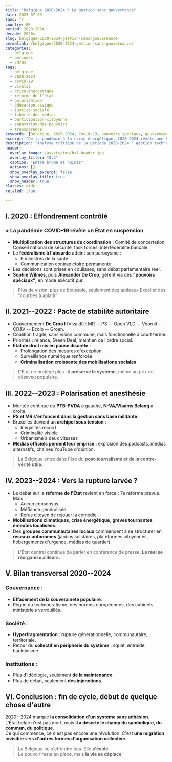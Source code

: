 ```yaml
---
title: "Belgique 2020-2024 : La gestion sans gouvernance"
date: 2025-07-03
lang: fr
country: BE
period: 2020-2024
decade: 2020s
slug: belgique-2020-2024-gestion-sans-gouvernance
permalink: /belgique/2020-2024-gestion-sans-gouvernance/
categories:
  - belgique
  - périodes
  - 2020s
tags:
  - belgique
  - 2020-2024
  - covid-19
  - vivaldi
  - crise-énergétique
  - réforme-de-l'état
  - polarisation
  - éducation-civique
  - justice-sociale
  - liberté-des-médias
  - participation-citoyenne
  - séparation-des-pouvoirs
  - transparence
keywords: [Belgique, 2020-2024, Covid-19, pouvoirs spéciaux, gouvernement De Croo, Vivaldi, crise énergétique, polarisation politique, réforme de l’État, initiatives citoyennes]
excerpt: "De la pandémie à la crise énergétique, 2020-2024 révèle une Belgique gérée par décrets, sans vision politique, tandis que la société se reconfigure en marge des institutions."
description: "Analyse critique de la période 2020-2024 : gestion technocratique via pouvoirs spéciaux, coalition Vivaldi sans projet, polarisation croissante, crise énergétique et essor des initiatives citoyennes hors cadre étatique."
header:
  overlay_image: /assets/img/bxl-header.jpg
  overlay_filter: "0.3"
  caption: "Entre brume et ruines"
  actions: []
  show_overlay_excerpt: false
  show_overlay_title: true
  show_header: true
classes: wide
related: true

---
```





## I. 2020 : Effondrement contrôlé

### \> La pandémie COVID-19 révèle un État en suspension

- **Multiplication des structures de coordination** : Comité de concertation, Conseil national de sécurité, task forces, interfédéralité bancale.
- Le **fédéralisme à l'absurde** atteint son paroxysme :
  - 9 ministres de la santé
  - Communication contradictoire permanente
- Les décisions sont prises en coulisses, sans débat parlementaire réel.  
- **Sophie Wilmès**, puis **Alexander De Croo**, gèrent via des **"pouvoirs spéciaux"**, en mode exécutif pur.

> Plus de vision, plus de boussole, seulement des tableaux Excel et des "courbes à aplatir".



## II. 2021--2022 : Pacte de stabilité autoritaire

- Gouvernement **De Croo I** (Vivaldi) : MR -- PS -- Open VLD -- Vooruit -- CD&V -- Ecolo -- Groen.
- Coalition fragile, sans vision commune, mais fonctionnelle à court terme.
- Priorités : relance, Green Deal, maintien de l'ordre social.
- **État de droit mis en pause discrète** :
  - Prolongation des mesures d'exception  
  - Surveillance numérique renforcée  
  - **Criminalisation croissante des mobilisations sociales**

> L'État ne protège plus : il **préserve le système**, même au prix du désaveu populaire.



## III. 2022--2023 : Polarisation et anesthésie

- Montée continue du **PTB-PVDA** à gauche, **N-VA/Vlaams Belang** à droite.  
- **PS et MR s'enfoncent dans la gestion sans base militante**.
- Bruxelles devient un **archipel sous tension** :
  - Inégalités record
  - Criminalité visible
  - Urbanisme à deux vitesses
- **Médias officiels perdent leur emprise** : explosion des podcasts, médias alternatifs, chaînes YouTube d'opinion.

> La Belgique entre dans l'ère du **post-journalisme et de la contre-vérité utile**.



## IV. 2023--2024 : Vers la rupture larvée ?

- Le débat sur la **réforme de l'État** revient en force : 7e réforme prévue. Mais :
  - Aucun consensus
  - Méfiance généralisée
  - Refus citoyen de rejouer la comédie
- **Mobilisations climatiques**, **crise énergétique**, **grèves tournantes**, **émeutes localisées**.
- Des **groupes communautaires locaux** commencent à se structurer en **réseaux autonomes** (jardins solidaires, plateformes citoyennes, hébergements d'urgence, médias de quartier).

> L'État central continue de parler en conférence de presse. **Le réel se réorganise ailleurs.**



## V. Bilan transversal 2020--2024

### Gouvernance :

- **Effacement de la souveraineté populaire**.
- Règne du technocratisme, des normes européennes, des cabinets ministériels verrouillés.

### Société :

- **Hyperfragmentation** : rupture générationnelle, communautaire, territoriale.
- Retour du **collectif en périphérie du système** : squat, entraide, hacktivisme.

### Institutions :

- Plus d'idéologie, seulement **de la maintenance**.
- Plus de débat, seulement **des injonctions**.



## VI. Conclusion : fin de cycle, début de quelque chose d'autre

2020--2024 marque **la consolidation d'un système sans adhésion**.  
L'État belge n'est pas mort, mais **il a déserté le champ du symbolique, du commun, du politique**.  
Ce qui commence, ce n'est pas encore une révolution. C'est **une migration invisible** vers **d'autres formes d'organisation collective**.

> La Belgique ne s'effondre pas. Elle **s'évide**.  
> Le pouvoir reste en place, mais **la vie se déplace**.

